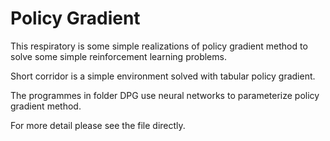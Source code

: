 # Policy Gradient

This respiratory is some simple realizations of policy gradient method to solve some simple reinforcement learning problems.

Short corridor is a simple environment solved with tabular policy gradient.

The programmes in folder DPG use neural networks to parameterize policy gradient method.

For more detail please see the file directly.
